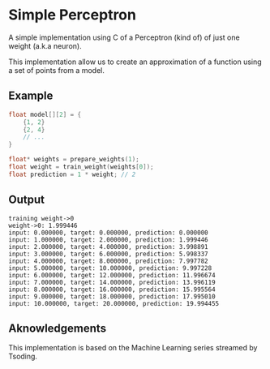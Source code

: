 # Simple Perceptron

A simple implementation using C of a Perceptron (kind of) of just one weight (a.k.a neuron).

This implementation allow us to create an approximation of a function using a set of points from a model.

## Example

```c
float model[][2] = {
    {1, 2}
    {2, 4}
    // ...
}

float* weights = prepare_weights(1);
float weight = train_weight(weights[0]);
float prediction = 1 * weight; // 2
```

## Output

```
training weight->0
weight->0: 1.999446
input: 0.000000, target: 0.000000, prediction: 0.000000
input: 1.000000, target: 2.000000, prediction: 1.999446
input: 2.000000, target: 4.000000, prediction: 3.998891
input: 3.000000, target: 6.000000, prediction: 5.998337
input: 4.000000, target: 8.000000, prediction: 7.997782
input: 5.000000, target: 10.000000, prediction: 9.997228
input: 6.000000, target: 12.000000, prediction: 11.996674
input: 7.000000, target: 14.000000, prediction: 13.996119
input: 8.000000, target: 16.000000, prediction: 15.995564
input: 9.000000, target: 18.000000, prediction: 17.995010
input: 10.000000, target: 20.000000, prediction: 19.994455
```

## Aknowledgements

This implementation is based on the Machine Learning series streamed by Tsoding.
